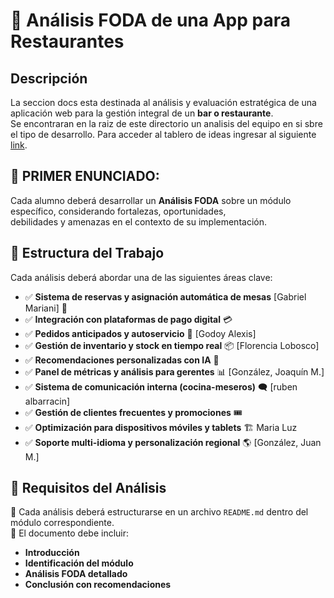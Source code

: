 # 📌 Análisis FODA de una App para Restaurantes  

##  Descripción  
La seccion docs esta destinada al análisis y evaluación estratégica de una aplicación web para la gestión integral de un **bar o restaurante**.  
Se encontraran en la raiz de este directorio un analisis del equipo en si sbre el tipo de desarrollo. 
Para acceder al tablero de ideas ingresar al siguiente [link](https://miro.com/welcome/c0pXS0RrZFEvRU9ZNS9MbmZjYjB5ZlpHSFlWNkh4cTA2NDhhc3ZmQVpPa1FUYWtBckx2WHZERmZBbmFXeHB0WGxtQXZMR01yWDdITU1DSGRKc0dhaFpFbHZTQ2s3NHRIdG5HMjNUSXViTzFLMEdpeExQbys0cGVtdmpFeWMweDZ0R2lncW1vRmFBVnlLcVJzTmdFdlNRPT0hdjE=?share_link_id=457498419378).

## 🔹 PRIMER ENUNCIADO:
Cada alumno deberá desarrollar un **Análisis FODA** sobre un módulo específico, considerando fortalezas, oportunidades,  
debilidades y amenazas en el contexto de su implementación.  

## 📂 Estructura del Trabajo  
Cada análisis deberá abordar una de las siguientes áreas clave:  

- ✅ **Sistema de reservas y asignación automática de mesas** [Gabriel Mariani] 🏨  
- ✅ **Integración con plataformas de pago digital** 💳  
- ✅ **Pedidos anticipados y autoservicio** 📱  [Godoy Alexis]
- ✅ **Gestión de inventario y stock en tiempo real** 📦  [Florencia Lobosco]
- ✅ **Recomendaciones personalizadas con IA** 🤖  
- ✅ **Panel de métricas y análisis para gerentes** 📊  [González, Joaquín M.]
- ✅ **Sistema de comunicación interna (cocina-meseros)** 🗨️  [ruben albarracin]
- ✅ **Gestión de clientes frecuentes y promociones** 🎟️  
- ✅ **Optimización para dispositivos móviles y tablets** 🏗️ Maria Luz
- ✅ **Soporte multi-idioma y personalización regional** 🌎  [González, Juan M.]

## 📌 Requisitos del Análisis  
📎 Cada análisis deberá estructurarse en un archivo `README.md` dentro del módulo correspondiente.  
📎 El documento debe incluir:  
   - **Introducción**  
   - **Identificación del módulo**  
   - **Análisis FODA detallado**  
   - **Conclusión con recomendaciones**   
